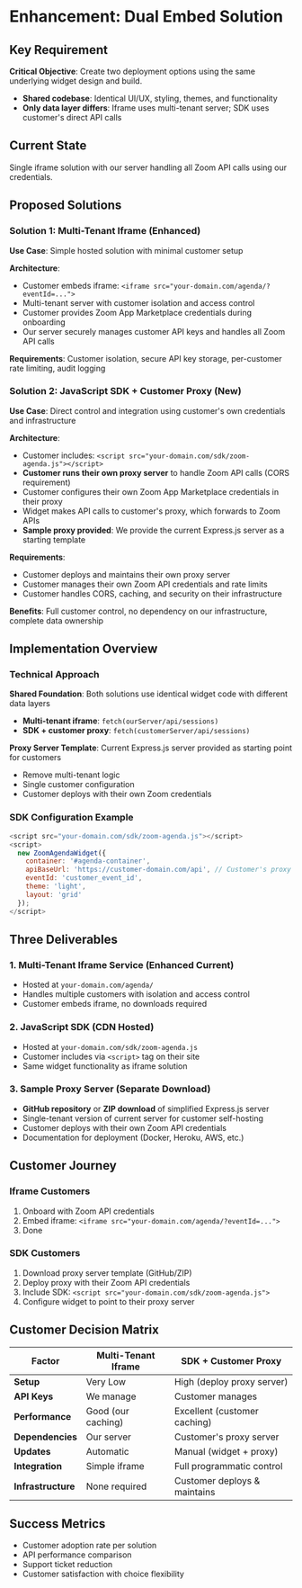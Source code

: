 # Enhancement: Dual Embed Solution

## Key Requirement
**Critical Objective**: Create two deployment options using the same underlying widget design and build.

- **Shared codebase**: Identical UI/UX, styling, themes, and functionality
- **Only data layer differs**: Iframe uses multi-tenant server; SDK uses customer's direct API calls

## Current State
Single iframe solution with our server handling all Zoom API calls using our credentials.

## Proposed Solutions

### Solution 1: Multi-Tenant Iframe (Enhanced)
**Use Case**: Simple hosted solution with minimal customer setup

**Architecture**:
- Customer embeds iframe: `<iframe src="your-domain.com/agenda/?eventId=...">`
- Multi-tenant server with customer isolation and access control
- Customer provides Zoom App Marketplace credentials during onboarding
- Our server securely manages customer API keys and handles all Zoom API calls

**Requirements**: Customer isolation, secure API key storage, per-customer rate limiting, audit logging

### Solution 2: JavaScript SDK + Customer Proxy (New)
**Use Case**: Direct control and integration using customer's own credentials and infrastructure

**Architecture**:
- Customer includes: `<script src="your-domain.com/sdk/zoom-agenda.js"></script>`
- **Customer runs their own proxy server** to handle Zoom API calls (CORS requirement)
- Customer configures their own Zoom App Marketplace credentials in their proxy
- Widget makes API calls to customer's proxy, which forwards to Zoom APIs
- **Sample proxy provided**: We provide the current Express.js server as a starting template

**Requirements**: 
- Customer deploys and maintains their own proxy server
- Customer manages their own Zoom API credentials and rate limits
- Customer handles CORS, caching, and security on their infrastructure

**Benefits**: Full customer control, no dependency on our infrastructure, complete data ownership

## Implementation Overview

### Technical Approach
**Shared Foundation**: Both solutions use identical widget code with different data layers
- **Multi-tenant iframe**: `fetch(ourServer/api/sessions)` 
- **SDK + customer proxy**: `fetch(customerServer/api/sessions)`

**Proxy Server Template**: Current Express.js server provided as starting point for customers
- Remove multi-tenant logic
- Single customer configuration
- Customer deploys with their own Zoom credentials

### SDK Configuration Example
```javascript
<script src="your-domain.com/sdk/zoom-agenda.js"></script>
<script>
  new ZoomAgendaWidget({
    container: '#agenda-container',
    apiBaseUrl: 'https://customer-domain.com/api', // Customer's proxy server
    eventId: 'customer_event_id',
    theme: 'light',
    layout: 'grid'
  });
</script>
```

## Three Deliverables

### 1. Multi-Tenant Iframe Service (Enhanced Current)
- Hosted at `your-domain.com/agenda/`
- Handles multiple customers with isolation and access control
- Customer embeds iframe, no downloads required

### 2. JavaScript SDK (CDN Hosted) 
- Hosted at `your-domain.com/sdk/zoom-agenda.js`
- Customer includes via `<script>` tag on their site
- Same widget functionality as iframe solution

### 3. Sample Proxy Server (Separate Download)
- **GitHub repository** or **ZIP download** of simplified Express.js server
- Single-tenant version of current server for customer self-hosting
- Customer deploys with their own Zoom API credentials
- Documentation for deployment (Docker, Heroku, AWS, etc.)

## Customer Journey

### Iframe Customers
1. Onboard with Zoom API credentials
2. Embed iframe: `<iframe src="your-domain.com/agenda/?eventId=...">`
3. Done

### SDK Customers  
1. Download proxy server template (GitHub/ZIP)
2. Deploy proxy with their Zoom API credentials
3. Include SDK: `<script src="your-domain.com/sdk/zoom-agenda.js">`
4. Configure widget to point to their proxy server

## Customer Decision Matrix

| Factor | Multi-Tenant Iframe | SDK + Customer Proxy |
|--------|---------------------|---------------------|
| **Setup** | Very Low | High (deploy proxy server) |
| **API Keys** | We manage | Customer manages |
| **Performance** | Good (our caching) | Excellent (customer caching) |
| **Dependencies** | Our server | Customer's proxy server |
| **Updates** | Automatic | Manual (widget + proxy) |
| **Integration** | Simple iframe | Full programmatic control |
| **Infrastructure** | None required | Customer deploys & maintains |

## Success Metrics
- Customer adoption rate per solution
- API performance comparison
- Support ticket reduction
- Customer satisfaction with choice flexibility
